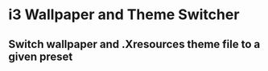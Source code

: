 # i3 Wallpaper and Theme Switcher

## Switch wallpaper and .Xresources theme file to a given preset
